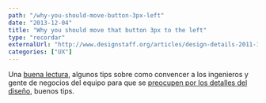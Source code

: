 ```yaml
---
path: "/why-you-should-move-button-3px-left"
date: "2013-12-04"
title: "Why you should move that button 3px to the left"
type: "recordar"
externalUrl: "http://www.designstaff.org/articles/design-details-2011-11-29.html"
categories: ["UX"]
---
```


Una [buena lectura](http://www.designstaff.org/articles/design-details-2011-11-29.html), algunos tips sobre como convencer a los ingenieros y gente de negocios del equipo para que se [preocupen por los detalles del diseño](http://www.designstaff.org/articles/design-details-2011-11-29.html), buenos tips.
